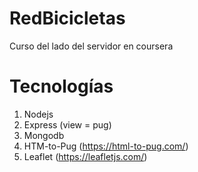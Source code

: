 # RedBicicletas

Curso del lado del servidor en coursera

# Tecnologías

1. Nodejs
2. Express (view = pug)
3. Mongodb
4. HTM-to-Pug (https://html-to-pug.com/)
5. Leaflet   (https://leafletjs.com/)

 
